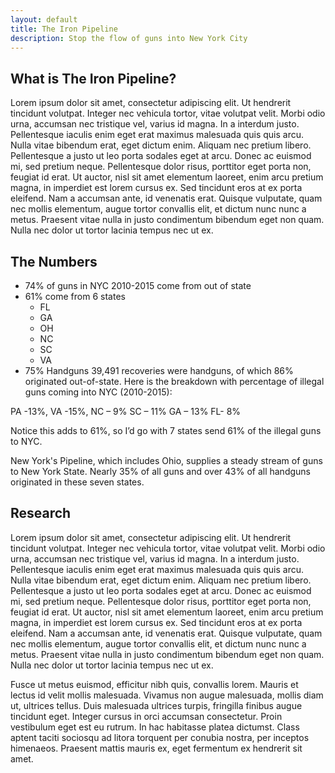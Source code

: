```yaml
---
layout: default
title: The Iron Pipeline
description: Stop the flow of guns into New York City
---
```


## What is The Iron Pipeline?

Lorem ipsum dolor sit amet, consectetur adipiscing elit. Ut hendrerit tincidunt volutpat. Integer nec vehicula tortor, vitae volutpat velit. Morbi odio urna, accumsan nec tristique vel, varius id magna. In a interdum justo. Pellentesque iaculis enim eget erat maximus malesuada quis quis arcu. Nulla vitae bibendum erat, eget dictum enim. Aliquam nec pretium libero. Pellentesque a justo ut leo porta sodales eget at arcu. Donec ac euismod mi, sed pretium neque. Pellentesque dolor risus, porttitor eget porta non, feugiat id erat. Ut auctor, nisl sit amet elementum laoreet, enim arcu pretium magna, in imperdiet est lorem cursus ex. Sed tincidunt eros at ex porta eleifend. Nam a accumsan ante, id venenatis erat. Quisque vulputate, quam nec mollis elementum, augue tortor convallis elit, et dictum nunc nunc a metus. Praesent vitae nulla in justo condimentum bibendum eget non quam. Nulla nec dolor ut tortor lacinia tempus nec ut ex.

## The Numbers

- 74% of guns in NYC 2010-2015 come from out of state
- 61% come from 6 states
	- FL
	- GA
	- OH
	- NC
	- SC
	- VA
- 75% Handguns  39,491 recoveries were handguns, of which 86% originated out-of-state.
Here is the breakdown with percentage of illegal guns coming into NYC (2010-2015):

PA -13%, VA -15%, NC – 9% SC – 11% GA – 13% FL- 8%

Notice this adds to 61%, so I’d go with 7 states send 61% of the illegal guns to NYC.

New York's Pipeline, which includes Ohio, supplies a steady stream of guns to New York State. Nearly 35% of all guns and over 43% of all handguns originated in these seven states.

## Research

Lorem ipsum dolor sit amet, consectetur adipiscing elit. Ut hendrerit tincidunt volutpat. Integer nec vehicula tortor, vitae volutpat velit. Morbi odio urna, accumsan nec tristique vel, varius id magna. In a interdum justo. Pellentesque iaculis enim eget erat maximus malesuada quis quis arcu. Nulla vitae bibendum erat, eget dictum enim. Aliquam nec pretium libero. Pellentesque a justo ut leo porta sodales eget at arcu. Donec ac euismod mi, sed pretium neque. Pellentesque dolor risus, porttitor eget porta non, feugiat id erat. Ut auctor, nisl sit amet elementum laoreet, enim arcu pretium magna, in imperdiet est lorem cursus ex. Sed tincidunt eros at ex porta eleifend. Nam a accumsan ante, id venenatis erat. Quisque vulputate, quam nec mollis elementum, augue tortor convallis elit, et dictum nunc nunc a metus. Praesent vitae nulla in justo condimentum bibendum eget non quam. Nulla nec dolor ut tortor lacinia tempus nec ut ex.



Fusce ut metus euismod, efficitur nibh quis, convallis lorem. Mauris et lectus id velit mollis malesuada. Vivamus non augue malesuada, mollis diam ut, ultrices tellus. Duis malesuada ultrices turpis, fringilla finibus augue tincidunt eget. Integer cursus in orci accumsan consectetur. Proin vestibulum eget est eu rutrum. In hac habitasse platea dictumst. Class aptent taciti sociosqu ad litora torquent per conubia nostra, per inceptos himenaeos. Praesent mattis mauris ex, eget fermentum ex hendrerit sit amet.



<!-- using jekyll with markdown -->